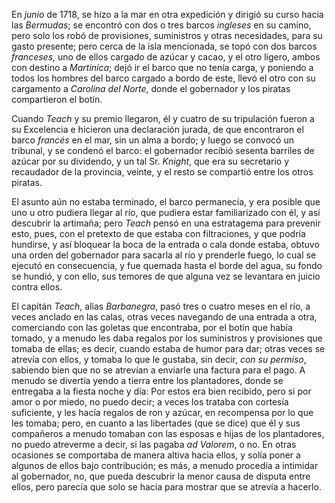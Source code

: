 En *junio* de 1718, se hizo a la mar en otra expedición y dirigió su curso hacia las *Bermudas*; se encontró con dos o tres barcos *ingleses* en su camino, pero solo los robó de provisiones, suministros y otras necesidades, para su gasto presente; pero cerca de la isla mencionada, se topó con dos barcos *franceses*, uno de ellos cargado de azúcar y cacao, y el otro ligero, ambos con destino a *Martinica*; dejó ir el barco que no tenía carga, y poniendo a todos los hombres del barco cargado a bordo de este, llevó el otro con su cargamento a *Carolina del Norte*, donde el gobernador y los piratas compartieron el botín.

Cuando _Teach_ y su premio llegaron, él y cuatro de su tripulación fueron a su Excelencia e hicieron una declaración jurada, de que encontraron el barco _francés_ en el mar, sin un alma a bordo; y luego se convocó un tribunal, y se condenó el barco: el gobernador recibió sesenta barriles de azúcar por su dividendo, y un tal Sr. _Knight_, que era su secretario y recaudador de la provincia, veinte, y el resto se compartió entre los otros piratas.

El asunto aún no estaba terminado, el barco permanecía, y era posible que uno u otro pudiera llegar al río, que pudiera estar familiarizado con él, y así descubrir la artimaña; pero _Teach_ pensó en una estratagema para prevenir esto, pues, con el pretexto de que estaba con filtraciones, y que podría hundirse, y así bloquear la boca de la entrada o cala donde estaba, obtuvo una orden del gobernador para sacarla al río y prenderle fuego, lo cual se ejecutó en consecuencia, y fue quemada hasta el borde del agua, su fondo se hundió, y con ello, sus temores de que alguna vez se levantara en juicio contra ellos.

El capitán _Teach_, alias _Barbanegra_, pasó tres o cuatro meses en el río, a veces anclado en las calas, otras veces navegando de una entrada a otra, comerciando con las goletas que encontraba, por el botín que había tomado, y a menudo les daba regalos por los suministros y provisiones que tomaba de ellas; es decir, cuando estaba de humor para dar; otras veces se atrevía con ellos, y tomaba lo que le gustaba, sin decir, _con su permiso_, sabiendo bien que no se atrevían a enviarle una factura para el pago. A menudo se divertía yendo a tierra entre los plantadores, donde se entregaba a la fiesta noche y día: Por estos era bien recibido, pero si por amor o por miedo, no puedo decir; a veces los trataba con cortesía suficiente, y les hacía regalos de ron y azúcar, en recompensa por lo que les tomaba; pero, en cuanto a las libertades (que se dice) que él y sus compañeros a menudo tomaban con las esposas e hijas de los plantadores, no puedo atreverme a decir, si las pagaba _ad Valorem_, o no. En otras ocasiones se comportaba de manera altiva hacia ellos, y solía poner a algunos de ellos bajo contribución; es más, a menudo procedía a intimidar al gobernador, no, que pueda descubrir la menor causa de disputa entre ellos, pero parecía que solo se hacía para mostrar que se atrevía a hacerlo.